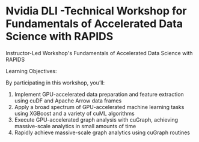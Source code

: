 # Nvidia DLI -Technical Workshop for Fundamentals of Accelerated Data Science with RAPIDS


Instructor-Led Workshop's Fundamentals of Accelerated Data Science with RAPIDS

Learning Objectives:

By participating in this workshop, you’ll:

1. Implement GPU-accelerated data preparation and feature extraction using cuDF and Apache Arrow data frames
2. Apply a broad spectrum of GPU-accelerated machine learning tasks using XGBoost and a variety of cuML algorithms
3. Execute GPU-accelerated graph analysis with cuGraph, achieving massive-scale analytics in small amounts of time
4. Rapidly achieve massive-scale graph analytics using cuGraph routines
